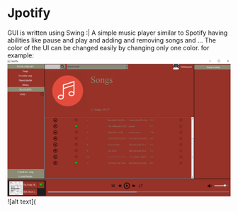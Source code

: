 # Jpotify
GUI is written using Swing :|
A simple music player similar to Spotify having abilities like pause and play and adding and removing songs and ... 
The color of the UI can be changed easily by changing only one color.
for example:
![alt text](https://raw.githubusercontent.com/pwdz/Jpotify/master/Screenshot%20(191).png)
![alt text](
